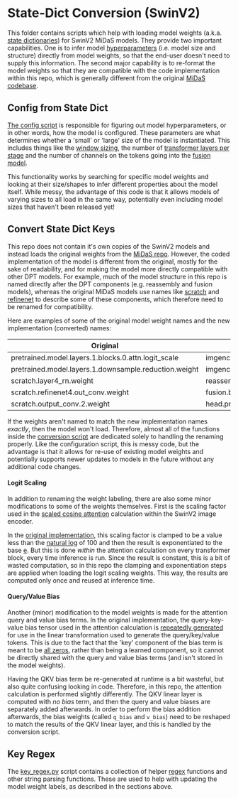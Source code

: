 # State-Dict Conversion (SwinV2)

This folder contains scripts which help with loading model weights (a.k.a. [state dictionaries](https://pytorch.org/tutorials/recipes/recipes/what_is_state_dict.html)) for SwinV2 MiDaS models. They provide two important capabilities. One is to infer model [hyperparameters](https://en.wikipedia.org/wiki/Hyperparameter_(machine_learning)) (i.e. model size and structure) directly from model weights, so that the end-user doesn't need to supply this information. The second major capability is to re-format the model weights so that they are compatible with the code implementation within this repo, which is generally different from the original [MiDaS codebase](https://github.com/isl-org/MiDaS/tree/master/midas).

## Config from State Dict

[The config script](https://github.com/heyoeyo/muggled_dpt/blob/main/lib/v31_swinv2/state_dict_conversion/config_from_midas_state_dict.py) is responsible for figuring out model hyperparameters, or in other words, how the model is configured. These parameters are what determines whether a 'small' or 'large' size of the model is instantiated. This includes things like the [window sizing](https://github.com/heyoeyo/muggled_dpt/tree/main/lib/v31_swinv2/components#shifted-windowed-attention), the number of [transformer layers per stage](https://github.com/heyoeyo/muggled_dpt/tree/main/lib/v31_swinv2#image-encoder-model) and the number of channels on the tokens going into the [fusion model](https://github.com/heyoeyo/muggled_dpt/tree/main/lib#fusion-model).

This functionality works by searching for specific model weights and looking at their size/shapes to infer different properties about the model itself. While messy, the advantage of this code is that it allows models of varying sizes to all load in the same way, potentially even including model sizes that haven't been released yet!

## Convert State Dict Keys

This repo does not contain it's own copies of the SwinV2 models and instead loads the original weights from the [MiDaS repo](https://github.com/isl-org/MiDaS/releases/tag/v3_1). However, the coded implementation of the model is different from the original, mostly for the sake of readability, and for making the model more directly compatible with other DPT models. For example, much of the model structure in this repo is named directly after the DPT components (e.g. reassembly and fusion models), whereas the original MiDaS models use names like [scratch](https://github.com/isl-org/MiDaS/blob/bdc4ed64c095e026dc0a2f17cabb14d58263decb/midas/blocks.py#L73) and [refinenet](https://github.com/isl-org/MiDaS/blob/bdc4ed64c095e026dc0a2f17cabb14d58263decb/midas/dpt_depth.py#L101C9-L105C75) to describe some of these components, which therefore need to be renamed for compatibility.

Here are examples of some of the original model weight names and the new implementation (converted) names:

| Original | Converted |
| -------- | --------- |
| pretrained.model.layers.1.blocks.0.attn.logit_scale | imgencoder.stages.1.blocks.0.attn.logit_scale |
| pretrained.model.layers.1.downsample.reduction.weight | imgencoder.patch_merge_layers.1.reduction.weight |
| scratch.layer4_rn.weight | reassemble.spatial_downx8.fuse_proj.weight |
| scratch.refinenet4.out_conv.weight | fusion.blocks.3.proj_seq.2.weight |
| scratch.output_conv.2.weight | head.proj_1ch.0.weight |

If the weights aren't named to match the new implementation names _exactly_, then the model won't load. Therefore, almost all of the functions inside the [conversion script](https://github.com/heyoeyo/muggled_dpt/blob/main/lib/v31_swinv2/state_dict_conversion/convert_midas_state_dict_keys.py) are dedicated solely to handling the renaming properly. Like the configuration script, this is messy code, but the advantage is that it allows for re-use of existing model weights and potentially supports newer updates to models in the future without any additional code changes.


#### Logit Scaling

In addition to renaming the weight labeling, there are also some minor modifications to some of the weights themselves. First is the scaling factor used in the [scaled cosine attention](https://github.com/heyoeyo/muggled_dpt/tree/main/lib/v31_swinv2#image-encoder-model) calculation within the SwinV2 image encoder.

In the [original implementation](https://github.com/huggingface/pytorch-image-models/blob/ce4d3485b690837ba4e1cb4e0e6c4ed415e36cea/timm/models/swin_transformer_v2.py#L221), this scaling factor is clamped to be a value less than the [natural log](https://en.wikipedia.org/wiki/Natural_logarithm) of 100 and then the result is exponentiated to the base [e](https://en.wikipedia.org/wiki/E_(mathematical_constant)). But this is done _within_ the attention calculation on every transformer block, every time inference is run. Since the result is constant, this is a bit of wasted computation, so in this repo the clamping and exponentiation steps are applied when loading the logit scaling weights. This way, the results are computed only once and reused at inference time.


#### Query/Value Bias

Another (minor) modification to the model weights is made for the attention query and value bias terms. In the original implementation, the query-key-value bias tensor used in the attention calculation is [repeatedly generated](https://github.com/huggingface/pytorch-image-models/blob/ce4d3485b690837ba4e1cb4e0e6c4ed415e36cea/timm/models/swin_transformer_v2.py#L214) for use in the linear transformation used to generate the query/key/value tokens. This is due to the fact that the 'key' component of the bias term is meant to be [all zeros](https://github.com/huggingface/pytorch-image-models/blob/ce4d3485b690837ba4e1cb4e0e6c4ed415e36cea/timm/models/swin_transformer_v2.py#L194), rather than being a learned component, so it cannot be directly shared with the query and value bias terms (and isn't stored in the model weights).

Having the QKV bias term be re-generated at runtime is a bit wasteful, but also quite confusing looking in code. Therefore, in this repo, the attention calculation is performed slightly differently. The QKV linear layer is computed with _no bias_ term, and then the query and value biases are separately added afterwards. In order to perform the bias addition afterwards, the bias weights (called `q_bias` and `v_bias`) need to be reshaped to match the results of the QKV linear layer, and this is handled by the conversion script.


## Key Regex

The [key_regex.py](https://github.com/heyoeyo/muggled_dpt/blob/main/lib/v31_swinv2/state_dict_conversion/key_regex.py) script contains a collection of helper [regex](https://www.computerhope.com/jargon/r/regex.htm) functions and other string parsing functions. These are used to help with updating the model weight labels, as described in the sections above.
